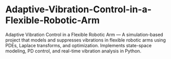 # Adaptive-Vibration-Control-in-a-Flexible-Robotic-Arm
Adaptive Vibration Control in a Flexible Robotic Arm — A simulation-based project that models and suppresses vibrations in flexible robotic arms using PDEs, Laplace transforms, and optimization. Implements state-space modeling, PD control, and real-time vibration analysis in Python.
